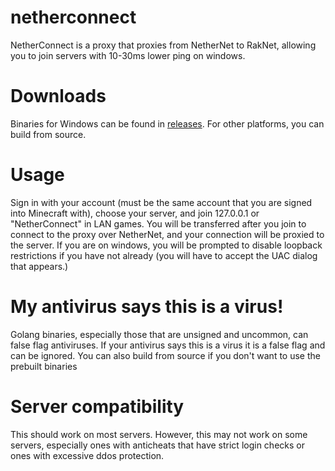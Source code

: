 # netherconnect
NetherConnect is a proxy that proxies from NetherNet to RakNet, allowing you to join servers with 10-30ms lower ping on windows.

# Downloads
Binaries for Windows can be found in [releases](https://github.com/GameParrot/netherconnect/releases). For other platforms, you can build from source.

# Usage
Sign in with your account (must be the same account that you are signed into Minecraft with), choose your server, and join 127.0.0.1 or "NetherConnect" in LAN games. You will be transferred after you join to connect to the proxy over NetherNet, and your connection will be proxied to the server. If you are on windows, you will be prompted to disable loopback restrictions if you have not already (you will have to accept the UAC dialog that appears.)

# My antivirus says this is a virus!
Golang binaries, especially those that are unsigned and uncommon, can false flag antiviruses. If your antivirus says this is a virus it is a false flag and can be ignored. You can also build from source if you don't want to use the prebuilt binaries

# Server compatibility
This should work on most servers. However, this may not work on some servers, especially ones with anticheats that have strict login checks or ones with excessive ddos protection.
